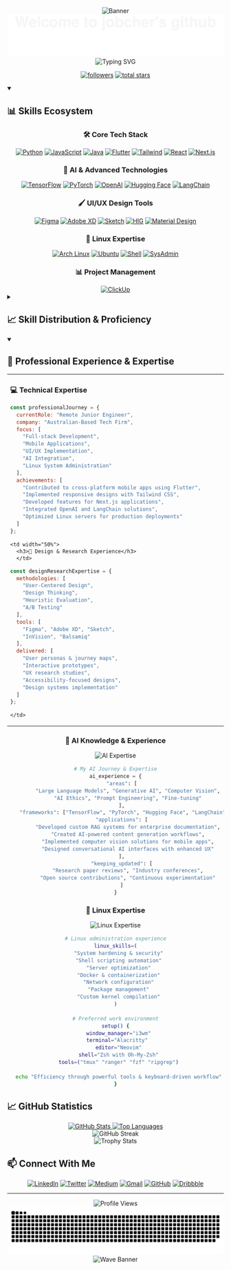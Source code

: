 <div align="center">
  <img src="https://capsule-render.vercel.app/api?type=waving&color=gradient&height=300&section=header&text=VENOM%20DEVELOPER&fontSize=90&animation=fadeIn&fontAlignY=38&desc=Full-Stack%20Developer%20|%20AI%20Enthusiast%20|%20UI/UX%20Designer&descAlignY=60&descAlign=50" alt="Banner" />
</div>

<div align="center"><img src="https://raw.githubusercontent.com/BEPb/BEPb/master/assets/Bottom_up.svg" alt="Wave Banner" /></div>

<div align="center">
  <img src="https://readme-typing-svg.herokuapp.com?font=Fira+Code&duration=3000&pause=1000&color=2F8D46&center=true&vCenter=true&width=500&lines=Remote+Junior+Engineer;Full-Stack+Developer;Python+%7C+JavaScript+%7C+Java+%7C+Flutter;UI/UX+Designer+%7C+Project+Manager;Linux+Expert+%7C+AI+Enthusiast;Always+learning+new+technologies" alt="Typing SVG" />
</div>

<p align="center">
  <a href="https://github.com/Dhrubo111?tab=followers">
    <img alt="followers" title="Follow me on Github" src="https://custom-icon-badges.demolab.com/github/followers/Dhrubo111?color=236ad3&labelColor=1155ba&style=for-the-badge&logo=person-add&label=Follow&logoColor=white"/></a>
  <a href="https://github.com/Dhrubo111?tab=repositories&sort=stargazers">
    <img alt="total stars" title="Total stars on GitHub" src="https://custom-icon-badges.demolab.com/github/stars/Dhrubo111?color=55960c&style=for-the-badge&labelColor=488207&logo=star"/></a>
</p>

<details open>
<summary><h2>📊 Skills Ecosystem</h2></summary>

<h3 align="center">🛠️ Core Tech Stack</h3>
<div align="center">
  <a href="#"><img src="https://img.shields.io/badge/Python-FFD43B?style=for-the-badge&logo=python&logoColor=blue" alt="Python"/></a>
  <a href="#"><img src="https://img.shields.io/badge/JavaScript-323330?style=for-the-badge&logo=javascript&logoColor=F7DF1E" alt="JavaScript"/></a>
  <a href="#"><img src="https://img.shields.io/badge/Java-ED8B00?style=for-the-badge&logo=java&logoColor=white" alt="Java"/></a>
  <a href="#"><img src="https://img.shields.io/badge/Flutter-02569B?style=for-the-badge&logo=flutter&logoColor=white" alt="Flutter"/></a>
  <a href="#"><img src="https://img.shields.io/badge/Tailwind_CSS-38B2AC?style=for-the-badge&logo=tailwind-css&logoColor=white" alt="Tailwind"/></a>
  <a href="#"><img src="https://img.shields.io/badge/React-20232A?style=for-the-badge&logo=react&logoColor=61DAFB" alt="React"/></a>
  <a href="#"><img src="https://img.shields.io/badge/next.js-000000?style=for-the-badge&logo=nextdotjs&logoColor=white" alt="Next.js"/></a>
</div>

<h3 align="center">🧠 AI & Advanced Technologies</h3>
<div align="center">
  <a href="#"><img src="https://img.shields.io/badge/TensorFlow-FF6F00?style=for-the-badge&logo=tensorflow&logoColor=white" alt="TensorFlow"/></a>
  <a href="#"><img src="https://img.shields.io/badge/PyTorch-EE4C2C?style=for-the-badge&logo=pytorch&logoColor=white" alt="PyTorch"/></a>
  <a href="#"><img src="https://img.shields.io/badge/OpenAI-412991?style=for-the-badge&logo=openai&logoColor=white" alt="OpenAI"/></a>
  <a href="#"><img src="https://img.shields.io/badge/Hugging_Face-FFD21E?style=for-the-badge" alt="Hugging Face"/></a>
  <a href="#"><img src="https://img.shields.io/badge/LangChain-E5E4E2?style=for-the-badge" alt="LangChain"/></a>
</div>

<h3 align="center">🖌️ UI/UX Design Tools</h3>
<div align="center">
  <a href="#"><img src="https://img.shields.io/badge/Figma-F24E1E?style=for-the-badge&logo=figma&logoColor=white" alt="Figma"/></a>
  <a href="#"><img src="https://img.shields.io/badge/Adobe_XD-470137?style=for-the-badge&logo=Adobe%20XD&logoColor=#FF61F6" alt="Adobe XD"/></a>
  <a href="#"><img src="https://img.shields.io/badge/Sketch-FFB387?style=for-the-badge&logo=sketch&logoColor=black" alt="Sketch"/></a>
  <a href="#"><img src="https://img.shields.io/badge/Human_Interface_Guidelines-000000?style=for-the-badge&logo=apple&logoColor=white" alt="HIG"/></a>
  <a href="#"><img src="https://img.shields.io/badge/Material_Design-757575?style=for-the-badge&logo=material-design&logoColor=white" alt="Material Design"/></a>
</div>

<h3 align="center">🐧 Linux Expertise</h3>
<div align="center">
  <a href="#"><img src="https://img.shields.io/badge/Arch_Linux-1793D1?style=for-the-badge&logo=arch-linux&logoColor=white" alt="Arch Linux"/></a>
  <a href="#"><img src="https://img.shields.io/badge/Ubuntu-E95420?style=for-the-badge&logo=ubuntu&logoColor=white" alt="Ubuntu"/></a>
  <a href="#"><img src="https://img.shields.io/badge/Shell_Scripting-121011?style=for-the-badge&logo=gnu-bash&logoColor=white" alt="Shell"/></a>
  <a href="#"><img src="https://img.shields.io/badge/System_Administration-4EAA25?style=for-the-badge&logo=linux&logoColor=white" alt="SysAdmin"/></a>
</div>

<h3 align="center">📊 Project Management</h3>
<div align="center">
  <a href="#"><img src="https://img.shields.io/badge/ClickUp-7B68EE?style=for-the-badge&logo=clickup&logoColor=white" alt="ClickUp"/></a>
</div>
</details>

<details>
<summary><h2>📈 Skill Distribution & Proficiency</h2></summary>

<div align="center">
<h3>🥧 Tech Stack Distribution</h3>

```mermaid
pie title Technology Usage Distribution
    "JavaScript & Frontend" : 30
    "Python & AI" : 25
    "UI/UX Design" : 20
    "Flutter & Mobile" : 15
    "Linux & DevOps" : 10
```

<h3>📊 Skill Proficiency Matrix</h3>

| Skill Category | Technologies | Expertise Level |
|---------------|--------------|-----------------|
| **Frontend** | JavaScript, React, Next.js, Tailwind CSS | 🟩🟩🟩🟩⬜ 80% |
| **Backend** | Python, Java, Node.js | 🟩🟩🟩🟩⬜ 80% |
| **Mobile** | Flutter, React Native | 🟩🟩🟩⬜⬜ 65% |
| **UI/UX Design** | Figma, Adobe XD, User Research | 🟩🟩🟩🟩⬜ 85% |
| **AI/ML** | TensorFlow, PyTorch, LLMs | 🟩🟩🟩⬜⬜ 70% |
| **Linux** | Arch, Ubuntu, Shell Scripting | 🟩🟩🟩🟩🟩 95% |
| **Project Management** | Agile, Scrum, Jira | 🟩🟩🟩🟩⬜ 75% |

<h3>🏆 Comparative Strength Analysis</h3>

<img src="https://cr-skills-chart-widget.azurewebsites.net/api/api?username=yourusername" alt="CodersRank Skills Chart" width="700"/>
</div>
</details>

<details open>
<summary><h2>💼 Professional Experience & Expertise</h2></summary>



<div align="center">
<table>
  <tr>
    <td width="50%">
      <h3>💻 Technical Expertise</h3>
      
```javascript
const professionalJourney = {
  currentRole: "Remote Junior Engineer",
  company: "Australian-Based Tech Firm",
  focus: [
    "Full-stack Development",
    "Mobile Applications", 
    "UI/UX Implementation",
    "AI Integration",
    "Linux System Administration"
  ],
  achievements: [
    "Contributed to cross-platform mobile apps using Flutter",
    "Implemented responsive designs with Tailwind CSS",
    "Developed features for Next.js applications",
    "Integrated OpenAI and LangChain solutions",
    "Optimized Linux servers for production deployments"
  ]
};
```
    
    <td width="50%">
      <h3>🎨 Design & Research Experience</h3>
      </td>
      
```javascript
const designResearchExpertise = {
  methodologies: [
    "User-Centered Design",
    "Design Thinking",
    "Heuristic Evaluation",
    "A/B Testing"
  ],
  tools: [
    "Figma", "Adobe XD", "Sketch",
    "InVision", "Balsamiq"
  ],
  delivered: [
    "User personas & journey maps",
    "Interactive prototypes",
    "UX research studies",
    "Accessibility-focused designs",
    "Design systems implementation"
  ]
};
```
    </td>
  </tr>
</table>
</div>

<div align="center">
<h3>🧠 AI Knowledge & Experience</h3>
<img src="https://img.shields.io/badge/AI_Expertise-Cutting_Edge_Knowledge-9400D3?style=for-the-badge" alt="AI Expertise"/>

```python
# My AI Journey & Expertise
ai_experience = {
    "areas": [
        "Large Language Models", "Generative AI", "Computer Vision",
        "AI Ethics", "Prompt Engineering", "Fine-tuning"
    ],
    "frameworks": ["TensorFlow", "PyTorch", "Hugging Face", "LangChain"],
    "applications": [
        "Developed custom RAG systems for enterprise documentation",
        "Created AI-powered content generation workflows",
        "Implemented computer vision solutions for mobile apps",
        "Designed conversational AI interfaces with enhanced UX"
    ],
    "keeping_updated": [
        "Research paper reviews", "Industry conferences",
        "Open source contributions", "Continuous experimentation"
    ]
}
```
</div>

<div align="center">
<h3>🐧 Linux Expertise</h3>
<img src="https://img.shields.io/badge/Favorite_Distros-Arch_&_Ubuntu-1793D1?style=for-the-badge&logo=linux&logoColor=white" alt="Linux Expertise"/>

```bash
# Linux administration experience
linux_skills=(
  "System hardening & security"
  "Shell scripting automation"
  "Server optimization"
  "Docker & containerization"
  "Network configuration"
  "Package management"
  "Custom kernel compilation"
)

# Preferred work environment
setup() {
  window_manager="i3wm"
  terminal="Alacritty" 
  editor="Neovim"
  shell="Zsh with Oh-My-Zsh"
  tools=("tmux" "ranger" "fzf" "ripgrep")
  
  echo "Efficiency through powerful tools & keyboard-driven workflow"
}
```
</div>
</details>


## 📈 GitHub Statistics

<div align="center">
  <a href="https://github.com/anuraghazra/github-readme-stats">
    <img height="180em" src="https://github-readme-stats.vercel.app/api?username=yourusername&show_icons=true&theme=tokyonight&include_all_commits=true&count_private=true" alt="GitHub Stats"/>
    <img height="180em" src="https://github-readme-stats.vercel.app/api/top-langs/?username=yourusername&layout=compact&langs_count=8&theme=tokyonight" alt="Top Languages"/>
  </a>
</div>

<div align="center">
  <img src="https://github-readme-streak-stats.herokuapp.com/?user=yourusername&theme=tokyonight" alt="GitHub Streak"/>
</div>

<div align="center">
  <img src="https://github-profile-trophy.vercel.app/?username=yourusername&theme=discord&column=7&margin-w=15" alt="Trophy Stats"/>
</div>

## 📫 Connect With Me

<div align="center">
  <a href="https://linkedin.com/in/yourusername"><img src="https://img.shields.io/badge/LinkedIn-0077B5?style=for-the-badge&logo=linkedin&logoColor=white" alt="LinkedIn"/></a>
  <a href="https://twitter.com/yourusername"><img src="https://img.shields.io/badge/Twitter-1DA1F2?style=for-the-badge&logo=twitter&logoColor=white" alt="Twitter"/></a>
  <a href="https://medium.com/@yourusername"><img src="https://img.shields.io/badge/Medium-12100E?style=for-the-badge&logo=medium&logoColor=white" alt="Medium"/></a>
  <a href="mailto:your.email@example.com"><img src="https://img.shields.io/badge/Gmail-D14836?style=for-the-badge&logo=gmail&logoColor=white" alt="Gmail"/></a>
  <a href="https://github.com/yourusername"><img src="https://img.shields.io/badge/GitHub-100000?style=for-the-badge&logo=github&logoColor=white" alt="GitHub"/></a>
  <a href="https://dribbble.com/yourusername"><img src="https://img.shields.io/badge/Dribbble-EA4C89?style=for-the-badge&logo=dribbble&logoColor=white" alt="Dribbble"/></a>
</div>

---

<div align="center">
  <img src="https://komarev.com/ghpvc/?username=yourusername&style=for-the-badge&color=blueviolet" alt="Profile Views"/>
</div>

<div align="center">
  <img src="https://raw.githubusercontent.com/platane/snk/output/github-contribution-grid-snake-dark.svg" alt="GitHub Snake Animation"/>
</div>

<div align="center">
  <img src="https://raw.githubusercontent.com/BEPb/BEPb/master/assets/Bottom_down.svg" alt="Wave Banner" />
</div>
